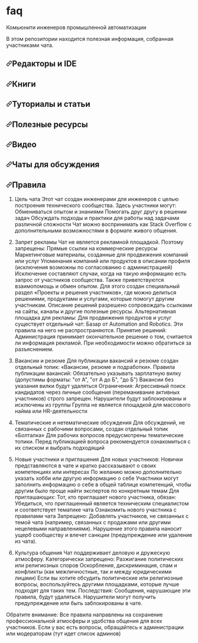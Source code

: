 # faq
Комьюнити инженеров промышленной автоматизации

<p dir="auto">В этом репозитории находится полезная информация, собранная участниками чата.</p>

<h2 dir="auto"><a id="user-content-редакторы-и-ide" class="anchor" aria-hidden="true" href="#редакторы-и-ide"><svg class="octicon octicon-link" viewBox="0 0 16 16" version="1.1" width="16" height="16" aria-hidden="true"><path fill-rule="evenodd" d="M7.775 3.275a.75.75 0 001.06 1.06l1.25-1.25a2 2 0 112.83 2.83l-2.5 2.5a2 2 0 01-2.83 0 .75.75 0 00-1.06 1.06 3.5 3.5 0 004.95 0l2.5-2.5a3.5 3.5 0 00-4.95-4.95l-1.25 1.25zm-4.69 9.64a2 2 0 010-2.83l2.5-2.5a2 2 0 012.83 0 .75.75 0 001.06-1.06 3.5 3.5 0 00-4.95 0l-2.5 2.5a3.5 3.5 0 004.95 4.95l1.25-1.25a.75.75 0 00-1.06-1.06l-1.25 1.25a2 2 0 01-2.83 0z"></path></svg></a>Редакторы и IDE</h2>





<h2 dir="auto"><a id="user-content-книги" class="anchor" aria-hidden="true" href="#книги"><svg class="octicon octicon-link" viewBox="0 0 16 16" version="1.1" width="16" height="16" aria-hidden="true"><path fill-rule="evenodd" d="M7.775 3.275a.75.75 0 001.06 1.06l1.25-1.25a2 2 0 112.83 2.83l-2.5 2.5a2 2 0 01-2.83 0 .75.75 0 00-1.06 1.06 3.5 3.5 0 004.95 0l2.5-2.5a3.5 3.5 0 00-4.95-4.95l-1.25 1.25zm-4.69 9.64a2 2 0 010-2.83l2.5-2.5a2 2 0 012.83 0 .75.75 0 001.06-1.06 3.5 3.5 0 00-4.95 0l-2.5 2.5a3.5 3.5 0 004.95 4.95l1.25-1.25a.75.75 0 00-1.06-1.06l-1.25 1.25a2 2 0 01-2.83 0z"></path></svg></a>Книги</h2>





<h2 dir="auto"><a id="user-content-туториалы-и-статьи" class="anchor" aria-hidden="true" href="#туториалы-и-статьи"><svg class="octicon octicon-link" viewBox="0 0 16 16" version="1.1" width="16" height="16" aria-hidden="true"><path fill-rule="evenodd" d="M7.775 3.275a.75.75 0 001.06 1.06l1.25-1.25a2 2 0 112.83 2.83l-2.5 2.5a2 2 0 01-2.83 0 .75.75 0 00-1.06 1.06 3.5 3.5 0 004.95 0l2.5-2.5a3.5 3.5 0 00-4.95-4.95l-1.25 1.25zm-4.69 9.64a2 2 0 010-2.83l2.5-2.5a2 2 0 012.83 0 .75.75 0 001.06-1.06 3.5 3.5 0 00-4.95 0l-2.5 2.5a3.5 3.5 0 004.95 4.95l1.25-1.25a.75.75 0 00-1.06-1.06l-1.25 1.25a2 2 0 01-2.83 0z"></path></svg></a>Туториалы и статьи</h2>





<h2 dir="auto"><a id="user-content-полезные-ресурсы" class="anchor" aria-hidden="true" href="#полезные-ресурсы"><svg class="octicon octicon-link" viewBox="0 0 16 16" version="1.1" width="16" height="16" aria-hidden="true"><path fill-rule="evenodd" d="M7.775 3.275a.75.75 0 001.06 1.06l1.25-1.25a2 2 0 112.83 2.83l-2.5 2.5a2 2 0 01-2.83 0 .75.75 0 00-1.06 1.06 3.5 3.5 0 004.95 0l2.5-2.5a3.5 3.5 0 00-4.95-4.95l-1.25 1.25zm-4.69 9.64a2 2 0 010-2.83l2.5-2.5a2 2 0 012.83 0 .75.75 0 001.06-1.06 3.5 3.5 0 00-4.95 0l-2.5 2.5a3.5 3.5 0 004.95 4.95l1.25-1.25a.75.75 0 00-1.06-1.06l-1.25 1.25a2 2 0 01-2.83 0z"></path></svg></a>Полезные ресурсы</h2>





<h2 dir="auto"><a id="user-content-видео" class="anchor" aria-hidden="true" href="#видео"><svg class="octicon octicon-link" viewBox="0 0 16 16" version="1.1" width="16" height="16" aria-hidden="true"><path fill-rule="evenodd" d="M7.775 3.275a.75.75 0 001.06 1.06l1.25-1.25a2 2 0 112.83 2.83l-2.5 2.5a2 2 0 01-2.83 0 .75.75 0 00-1.06 1.06 3.5 3.5 0 004.95 0l2.5-2.5a3.5 3.5 0 00-4.95-4.95l-1.25 1.25zm-4.69 9.64a2 2 0 010-2.83l2.5-2.5a2 2 0 012.83 0 .75.75 0 001.06-1.06 3.5 3.5 0 00-4.95 0l-2.5 2.5a3.5 3.5 0 004.95 4.95l1.25-1.25a.75.75 0 00-1.06-1.06l-1.25 1.25a2 2 0 01-2.83 0z"></path></svg></a>Видео</h2>





<h2 dir="auto"><a id="user-content-чаты-для-обсуждения" class="anchor" aria-hidden="true" href="#чаты-для-обсуждения"><svg class="octicon octicon-link" viewBox="0 0 16 16" version="1.1" width="16" height="16" aria-hidden="true"><path fill-rule="evenodd" d="M7.775 3.275a.75.75 0 001.06 1.06l1.25-1.25a2 2 0 112.83 2.83l-2.5 2.5a2 2 0 01-2.83 0 .75.75 0 00-1.06 1.06 3.5 3.5 0 004.95 0l2.5-2.5a3.5 3.5 0 00-4.95-4.95l-1.25 1.25zm-4.69 9.64a2 2 0 010-2.83l2.5-2.5a2 2 0 012.83 0 .75.75 0 001.06-1.06 3.5 3.5 0 00-4.95 0l-2.5 2.5a3.5 3.5 0 004.95 4.95l1.25-1.25a.75.75 0 00-1.06-1.06l-1.25 1.25a2 2 0 01-2.83 0z"></path></svg></a>Чаты для обсуждения</h2>




<h2 dir="auto"><a id="user-content-Правила" class="anchor" aria-hidden="true" href="#Правила"><svg class="octicon octicon-link" viewBox="0 0 16 16" version="1.1" width="16" height="16" aria-hidden="true"><path fill-rule="evenodd" d="M7.775 3.275a.75.75 0 001.06 1.06l1.25-1.25a2 2 0 112.83 2.83l-2.5 2.5a2 2 0 01-2.83 0 .75.75 0 00-1.06 1.06 3.5 3.5 0 004.95 0l2.5-2.5a3.5 3.5 0 00-4.95-4.95l-1.25 1.25zm-4.69 9.64a2 2 0 010-2.83l2.5-2.5a2 2 0 012.83 0 .75.75 0 001.06-1.06 3.5 3.5 0 00-4.95 0l-2.5 2.5a3.5 3.5 0 004.95 4.95l1.25-1.25a.75.75 0 00-1.06-1.06l-1.25 1.25a2 2 0 01-2.83 0z"></path></svg></a>Правила</h2>

1. Цель чата
Этот чат создан инженерами для инженеров с целью построения технического сообщества. Здесь участники могут:
Обмениваться опытом и знаниями
Помогать друг другу в решении задач
Обсуждать подходы и практики для работы над задачами различной сложности
Чат можно воспринимать как Stack Overflow с дополнительными возможностями в формате живого общения.

2. Запрет рекламы
Чат не является рекламной площадкой. Поэтому запрещены:
Прямые ссылки на коммерческие ресурсы
Маркетинговые материалы, созданные для продвижения компаний или услуг
Упоминания компаний или продуктов в описании профиля (исключения возможны по согласованию с администрацией)
Исключение составляют случаи, когда на такую информацию есть запрос от участников сообщества. 
Также приветствуются взаимопомощь и обмен опытом. Для этого создан специальный раздел «Проекты и решения участников», где можно делиться решениями, продуктами и услугами, которые помогут другим участникам. Описание решений разрешено сопровождать ссылками на сайты, каналы и другие полезные ресурсы.
Альтернативная площадка для рекламы:
Для продвижения продуктов и услуг существует отдельный чат:
Базар от Automation and Robotics. Эти правила на него не распространяются.
Принятие решений:
Администрация принимает окончательное решение о том, считается ли информация рекламой. При необходимости можно обратиться за разъяснением.

3. Вакансии и резюме
Для публикации вакансий и резюме создан отдельный топик: «Вакансии, резюме и подработки».
Правила публикации вакансий:
Обязательно указывать зарплатную вилку (допустимы форматы: "от А", "от А до Б", "до Б")
Вакансии без указания вилки будут удаляться
Ограничения:
Агрессивный поиск кандидатов через личные сообщения (переманивание активных участников) строго запрещен. Нарушители будут заблокированы и исключены из группы
Группа не является площадкой для массового найма или HR-деятельности

4. Тематические и нетематические обсуждения
Для обсуждений, не связанных с рабочими вопросами, создан отдельный топик «Болталка»
Для рабочих вопросов предусмотрены тематические топики. Перед публикацией вопроса рекомендуется ознакомиться с их списком и выбрать подходящий

5. Новые участники и приглашения
Для новых участников:
Новички представляются в чате и кратко рассказывают о своих компетенциях или интересах
По желанию можно дополнительно указать хобби или другую информацию о себе
Участники могут заполнить информацию о себе в общей таблице компетенций, чтобы другим было проще найти экспертов по конкретным темам
Для приглашающих:
Тот, кто приглашает нового участника, обязан:
Убедиться, что приглашенный является техническим специалистом и соответствует тематике чата
Ознакомить нового участника с правилами чата
Запрещено:
Добавлять участников, не связанных с темой чата (например, связанных с продажами или другими нецелевыми направлениями). Нарушение этого правила наносит ущерб сообществу и влечет санкции (предупреждение или удаление из чата).

6. Культура общения
Чат поддерживает деловую и дружескую атмосферу. Категорически запрещено:
Разжигание политических или религиозных споров
Оскорбления, дискриминация, спам и конфликты (как межличностные, так и между юридическими лицами)
Если вы хотите обсудить политические или религиозные вопросы, воспользуйтесь другими площадками, которые лучше подходят для таких тем.
Последствия:
Сообщения, нарушающие эти правила, будут удаляться. Нарушители могут получить предупреждение или быть заблокированы в чате.

Обратите внимание:
Все правила направлены на сохранение профессиональной атмосферы и удобства общения для всех участников. Если у вас есть вопросы, обращайтесь к администрации или модераторам (тут идет список админов)

